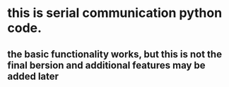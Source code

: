 # this is serial communication python code.
## the basic functionality works, but this is not the final bersion and additional features may be added later
